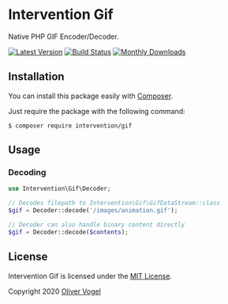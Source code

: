 # Intervention Gif

Native PHP GIF Encoder/Decoder.

[![Latest Version](https://img.shields.io/packagist/v/intervention/gif.svg)](https://packagist.org/packages/intervention/gif)
[![Build Status](https://travis-ci.org/Intervention/gif.png?branch=master)](https://travis-ci.org/Intervention/gif)
[![Monthly Downloads](https://img.shields.io/packagist/dm/intervention/gif.svg)](https://packagist.org/packages/intervention/gif/stats)

## Installation

You can install this package easily with [Composer](https://getcomposer.org/).

Just require the package with the following command:

    $ composer require intervention/gif

## Usage

### Decoding

```php
use Intervention\Gif\Decoder;

// Decodes filepath to Intervention\Gif\GifDataStream::class
$gif = Decoder::decode('/images/animation.gif');

// Decoder can also handle binary content directly
$gif = Decoder::decode($contents);
```

## License

Intervention Gif is licensed under the [MIT License](http://opensource.org/licenses/MIT).

Copyright 2020 [Oliver Vogel](http://olivervogel.com/)